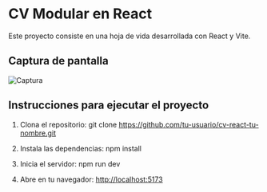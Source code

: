 # CV Modular en React

Este proyecto consiste en una hoja de vida desarrollada con React y Vite.

## Captura de pantalla
![Captura](Imagenes/Captura-de-pantalla-README)

## Instrucciones para ejecutar el proyecto

1. Clona el repositorio:
git clone https://github.com/tu-usuario/cv-react-tu-nombre.git



2. Instala las dependencias:
npm install


3. Inicia el servidor:
npm run dev



4. Abre en tu navegador: [http://localhost:5173](http://localhost:5173)
